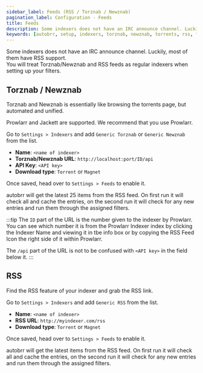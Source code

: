 ```yaml
---
sidebar_label: Feeds (RSS / Torznab / Newznab)
pagination_label: Configuration - Feeds
title: Feeds
description: Some indexers does not have an IRC announce channel. Luckily, most of them have RSS support. This guide explains how to set it up.
keywords: [autobrr, setup, indexers, torznab, newznab, torrents, rss, feed, feeds]
---
```


Some indexers does not have an IRC announce channel.
Luckily, most of them have RSS support.  
You will treat Torznab/Newznab and RSS feeds as regular indexers when setting up your filters.

## Torznab / Newznab

Torznab and Newznab is essentially like browsing the torrents page, but automated and unified.

Prowlarr and Jackett are supported. We recommend that you use Prowlarr.

Go to `Settings > Indexers` and add `Generic Torznab` or `Generic Newznab` from the list.

- **Name**: `<name of indexer>`
- **Torznab/Newznab URL**: `http://localhost:port/ID/api`
- **API Key**: `<API key>`
- **Download type**: `Torrent` or `Magnet`

Once saved, head over to `Settings > Feeds` to enable it.

autobrr will get the latest 25 items from the RSS feed. On first run it will check all and cache the entries, on the second run it will check for any new entries and run them through the assigned filters.

:::tip
The `ID` part of the URL is the number given to the indexer by Prowlarr.
You can see which number it is from the Prowlarr Indexer index by clicking the Indexer Name and viewing it in tbe info box or by copying the RSS Feed Icon the right side of it within Prowlarr.

The `/api` part of the URL is not to be confused with `<API key>` in the field below it.
:::

## RSS

Find the RSS feature of your indexer and grab the RSS link.

Go to `Settings > Indexers` and add `Generic RSS` from the list.

- **Name**: `<name of indexer>`
- **RSS URL**: `http://myindexer.com/rss`
- **Download type**: `Torrent` or `Magnet`

Once saved, head over to `Settings > Feeds` to enable it.

autobrr will get the latest items from the RSS feed. On first run it will check all and cache the entries, on the second run it will check for any new entries and run them through the assigned filters.
